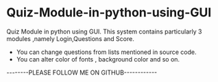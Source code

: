 # Quiz-Module-in-python-using-GUI
Quiz Module in python using GUI. This system contains particularly 3 modules ,namely Login,Questions and Score.

* You can change questions from lists mentioned in source code.
* You can alter color of fonts , background color and so on.

--------PLEASE FOLLOW ME ON GITHUB------------
